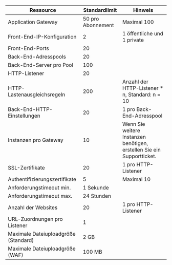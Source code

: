 | Ressource | Standardlimit | Hinweis |
| --- | --- | --- |
| Application Gateway |50 pro Abonnement | Maximal 100 |
| Front-End-IP-Konfiguration |2 |1 öffentliche und 1 private |
| Front-End-Ports |20 | |
| Back-End-Adresspools |20 | |
| Back-End-Server pro Pool |100 | |
| HTTP-Listener |20 | |
| HTTP-Lastenausgleichsregeln |200 |Anzahl der HTTP-Listener * n, Standard: n = 10 |
| Back-End-HTTP-Einstellungen |20 |1 pro Back-End-Adresspool |
| Instanzen pro Gateway |10 | Wenn Sie weitere Instanzen benötigen, erstellen Sie ein Supportticket. |
| SSL-Zertifikate |20 |1 pro HTTP-Listener |
| Authentifizierungszertifikate |5 | Maximal 10 |
| Anforderungstimeout min. |1 Sekunde | |
| Anforderungstimeout max. |24 Stunden | |
| Anzahl der Websites |20 |1 pro HTTP-Listener |
| URL-Zuordnungen pro Listener |1 | |
| Maximale Dateiuploadgröße (Standard) |2 GB | |
| Maximale Dateiuploadgröße (WAF) |100 MB| |

